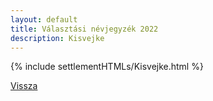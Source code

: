 ```yaml
---
layout: default
title: Választási névjegyzék 2022
description: Kisvejke
---
```


{% include settlementHTMLs/Kisvejke.html %}

[Vissza](./)